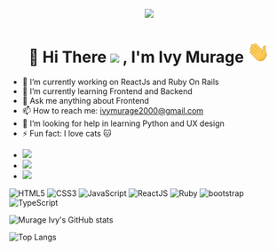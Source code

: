 <p align="center">
  <img width="250" src="https://media.giphy.com/media/jIgXf4hgbHCeKiXpvt/giphy.gif">
</p>


<h1 align="Center">  👋 Hi There <img src="https://media.giphy.com/media/WUlplcMpOCEmTGBtBW/giphy.gif" width="40px"> , I'm Ivy Murage <img src="https://raw.githubusercontent.com/ABSphreak/ABSphreak/master/gifs/Hi.gif" width="40px" /> </h1>

- 🔭 I’m currently working on ReactJs and Ruby On Rails
- 🌱 I’m currently learning Frontend and Backend
- 💬 Ask me anything about Frontend
- 📫 How to reach me: ivymurage2000@gmail.com
- 🤔 I’m looking for help in learning  Python and UX design
-  ⚡ Fun fact: I love cats 🐱
<!-- - 😄 My website: https://savio.works/ -->


- <a href="https://www.instagram.com/ivymurage/"><img src="https://img.shields.io/badge/instagram%20@murage-DD2476?style=for-the-badge&logo=instagram&logoColor=white"/></a>
- <a href="https://www.linkedin.com/in/ivy-murage-158736196/"><img src="https://img.shields.io/badge/linkedin%20@ivymurage-344E86?style=for-the-badge&logo=linkedin&logoColor=white"/></a>
- <a href="https://twitter.com/murage_ivy"><img src="https://img.shields.io/badge/twitter%20@MurageIvy-0D95E8?style=for-the-badge&logo=twitter&logoColor=white"/></a>
<!-- - <a href="https://savio.works/"><img height="30px" src="https://img.shields.io/badge/My%20Website:%20savio.works-8E2DE2?style=for-the-badge&logo=google%20chrome&logoColor=white"/></a>
 -->


![HTML5](https://img.shields.io/badge/html%205-grey?style=for-the-badge&logo=html5&logoColor=white&labelColor=8E2DE2)
![CSS3](https://img.shields.io/badge/css%203-grey?style=for-the-badge&logo=css3&logoColor=white&labelColor=8E2DE2)
![JavaScript](https://img.shields.io/badge/-JavaScript-grey?style=for-the-badge&logo=javascript&logoColor=white&labelColor=8E2DE2)
![ReactJS](https://img.shields.io/badge/ReactJs-grey?style=for-the-badge&logo=reactJs&logoColor=white&labelColor=8E2DE2)
![Ruby](https://img.shields.io/badge/Ruby-grey?style=for-the-badge&logo=ruby&logoColor=white&labelColor=8E2DE2)
![bootstrap](https://img.shields.io/badge/-BootStrap-grey?style=for-the-badge&logo=bootstrap&logoColor=white&labelColor=8E2DE2)
![TypeScript](https://img.shields.io/badge/-typescript-grey?style=for-the-badge&logo=typescript&logoColor=white&labelColor=8E2DE2)
<br>


![Murage Ivy's GitHub stats](https://github-readme-stats.vercel.app/api?username=Murage-Ivy&show_icons=true&theme=tokyonight)

![Top Langs](https://github-readme-stats.vercel.app/api/top-langs/?username=Murage-Ivy&theme=radical&title_color=8E2DE2&text_color=fff)


